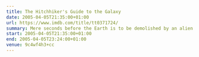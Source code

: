 ```yaml
---
title: The Hitchhiker's Guide to the Galaxy
date: 2005-04-05T21:35:00+01:00
url: https://www.imdb.com/title/tt0371724/
summary: Mere seconds before the Earth is to be demolished by an alien construction crew, journeyman Arthur Dent is swept off the planet by his friend Ford Prefect, a researcher penning a new edition of “The Hitchhiker's Guide to the Galaxy.”
start: 2005-04-05T21:35:00+01:00
end: 2005-04-05T23:24:00+01:00
venue: 9c4wf4h3+cc
---
```

